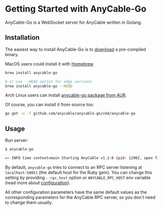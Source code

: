# Getting Started with AnyCable-Go

AnyCable-Go is a WebSocket server for AnyCable written in Golang.

## Installation

The easiest way to install AnyCable-Go is to [download](https://github.com/anycable/anycable-go/releases) a pre-compiled binary.

MacOS users could install it with [Homebrew](https://brew.sh/)

```sh
brew install anycable-go

# or use --HEAD option for edge versions
brew install anycable-go --HEAD
```

Arch Linux users can install [anycable-go package from AUR](https://aur.archlinux.org/packages/anycable-go/).

Of course, you can install it from source too:

```sh
go get -u -f github.com/anycable/anycable-go/cmd/anycable-go
```

## Usage

Run server:

```sh
$ anycable-go

=> INFO time context=main Starting AnyCable v1.2.0 (pid: 12902, open files limit: 524288)
```

By default, `anycable-go` tries to connect to an RPC server listening at `localhost:50051` (the default host for the Ruby gem). You can change this setting by providing `--rpc_host` option or `ANYCABLE_RPC_HOST` env variable (read more about [configuration](./configuration.md)).

All other configuration parameters have the same default values as the corresponding parameters for the AnyCable RPC server, so you don't need to change them usually.
